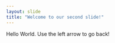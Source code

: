 ```yaml
---
layout: slide
title: "Welcome to our second slide!"
---
```

Hello World.
Use the left arrow to go back!
